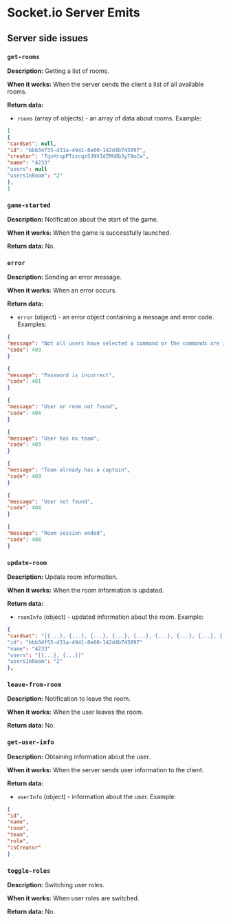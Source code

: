 

# Socket.io Server Emits

## Server side issues

### `get-rooms`

**Description:**
Getting a list of rooms.

**When it works:**
When the server sends the client a list of all available rooms.

**Return data:**
- `rooms` (array of objects) - an array of data about rooms. Example:
 ```json
 [
 {
 "cardset": null,
 "id": "bbb34f55-d31a-4941-8e60-142d4b745897",
 "creator": "TqvHrupPTzzcqx5JNVJdZMhBb3yTAoCw",
 "name": "4233"
 "users": null
 "usersInRoom": "2"
 },
 ]
 ```

<!-- ### `send-cards`

**Description:**
Sending a list of cards to the client.

**When it works:**
When the server sends a list of cards to the client.

**Return data:**
- `cards` (array of objects) - an array of cards. Example:
 ```json
 [
 "{word: 'BOARD', teamName: 'blue', isClicked: false}"
 "{word: 'KIDNEY', teamName: 'neutral', isClicked: false}"
 "{word: 'NAIL', teamName: 'neutral', isClicked: false}"
 "{word: 'FEATHER', teamName: 'red', isClicked: false}"
 "{word: 'AMPHIBIAN', teamName: 'red', isClicked: false}"
 "{word: 'MARRIAGE', teamName: 'red', isClicked: false}"
 "{word: 'TACT', teamName: 'blue', isClicked: false}"
 "{word: 'DOG', teamName: 'blue', isClicked: false}"
 "{word: 'CAPT', teamName: 'black', isClicked: false}"
 ]
 ``` -->

### `game-started`

**Description:**
Notification about the start of the game.

**When it works:**
When the game is successfully launched.

**Return data:**
No.

### `error`

**Description:**
Sending an error message.

**When it works:**
When an error occurs.

**Return data:**
- `error` (object) - an error object containing a message and error code. Examples:
 ```json
 {
 "message": "Not all users have selected a command or the commands are incomplete",
 "code": 403
 }
 ```
 ```json
 {
 "message": "Password is incorrect",
 "code": 401
 }
 ```
 ```json
 {
 "message": "User or room not found",
 "code": 404
 }
 ```
 ```json
 {
 "message": "User has no team",
 "code": 403
 }
 ```
 ```json
 {
 "message": "Team already has a captain",
 "code": 409
 }
 ```
 ```json
 {
 "message": "User not found",
 "code": 404
 }
 ```
  ```json
 {
 "message": "Room session ended",
 "code": 408
 }
 ```

### `update-room`

**Description:**
Update room information.

**When it works:**
When the room information is updated.

**Return data:**
- `roomInfo` (object) - updated information about the room. Example:
 ```json
 {
 "cardset": "[{...}, {...}, {...}, {...}, {...}, {...}, {...}, {...}, {...}]"
 "id": "bbb34f55-d31a-4941-8e60-142d4b745897"
 "name": "4233"
 "users": "[{...}, {...}]"
 "usersInRoom": "2"
 },
 ```

### `leave-from-room`

**Description:**
Notification to leave the room.

**When it works:**
When the user leaves the room.

**Return data:**
No.

### `get-user-info`

**Description:**
Obtaining information about the user.

**When it works:**
When the server sends user information to the client.

**Return data:**
- `userInfo` (object) - information about the user. Example:
 ```json
 {
 "id",
 "name",
 "room",
 "team",
 "role",
 "isCreator"
 }
 ```

### `toggle-roles`

**Description:**
Switching user roles.

**When it works:**
When user roles are switched.

**Return data:**
No.


